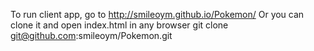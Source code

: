 To run client app, go to http://smileoym.github.io/Pokemon/
Or you can clone it and open index.html in any browser
git clone git@github.com:smileoym/Pokemon.git
